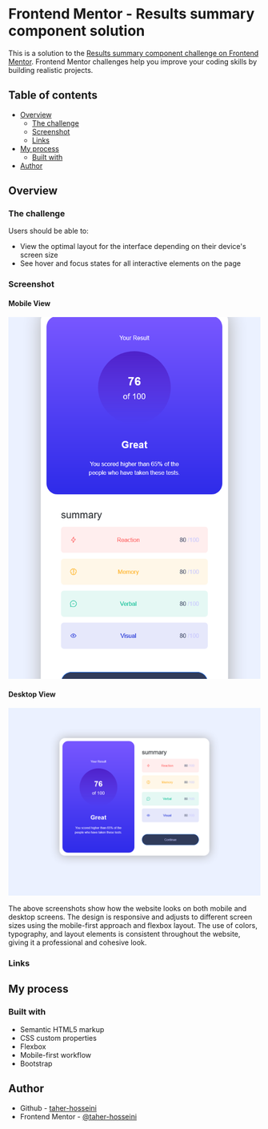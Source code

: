 # Frontend Mentor - Results summary component solution

This is a solution to the [Results summary component challenge on Frontend Mentor](https://www.frontendmentor.io/challenges/results-summary-component-CE_K6s0maV). Frontend Mentor challenges help you improve your coding skills by building realistic projects.

## Table of contents

- [Overview](#overview)
  - [The challenge](#the-challenge)
  - [Screenshot](#screenshot)
  - [Links](#links)
- [My process](#my-process)
  - [Built with](#built-with)
- [Author](#author)

## Overview

### The challenge

Users should be able to:

- View the optimal layout for the interface depending on their device's screen size
- See hover and focus states for all interactive elements on the page

### Screenshot

#### Mobile View

![](/screenshot/mobile-view.png)

#### Desktop View

![](/screenshot/desktop-view.png)

The above screenshots show how the website looks on both mobile and desktop screens. The design is responsive and adjusts to different screen sizes using the mobile-first approach and flexbox layout. The use of colors, typography, and layout elements is consistent throughout the website, giving it a professional and cohesive look.

### Links



## My process

### Built with

- Semantic HTML5 markup
- CSS custom properties
- Flexbox
- Mobile-first workflow
- Bootstrap

## Author

- Github - [taher-hosseini](https://www.github.com/taher-hosseini)
- Frontend Mentor - [@taher-hosseini](https://www.frontendmentor.io/profile/taher-hosseini)
